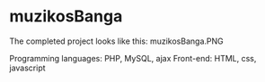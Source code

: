 # muzikosBanga
The completed project looks like this: muzikosBanga.PNG

Programming languages:
PHP, MySQL, ajax
Front-end: HTML, css, javascript

